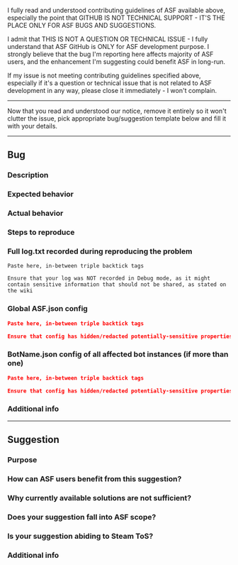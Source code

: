 I fully read and understood contributing guidelines of ASF available above, especially the point that GITHUB IS NOT TECHNICAL SUPPORT - IT'S THE PLACE ONLY FOR ASF BUGS AND SUGGESTIONS.

I admit that THIS IS NOT A QUESTION OR TECHNICAL ISSUE - I fully understand that ASF GitHub is ONLY for ASF development purpose. I strongly believe that the bug I'm reporting here affects majority of ASF users, and the enhancement I'm suggesting could benefit ASF in long-run.

If my issue is not meeting contributing guidelines specified above, especially if it's a question or technical issue that is not related to ASF development in any way, please close it immediately - I won't complain.

-----

Now that you read and understood our notice, remove it entirely so it won't clutter the issue, pick appropriate bug/suggestion template below and fill it with your details.

-----

## Bug

### Description

<!-- Short explanation what you were going to do. -->

### Expected behavior

<!-- What did you expect to happen? -->

### Actual behavior

<!-- What happened instead? -->

### Steps to reproduce

<!-- Every command or action done after launching ASF that leads to the bug. -->

### Full log.txt recorded during reproducing the problem

```
Paste here, in-between triple backtick tags

Ensure that your log was NOT recorded in Debug mode, as it might contain sensitive information that should not be shared, as stated on the wiki
```

### Global ASF.json config

```json
Paste here, in-between triple backtick tags

Ensure that config has hidden/redacted potentially-sensitive properties, such as: IPCPassword, IPCPrefixes (optionally), SteamOwnerID (optionally)
```

### BotName.json config of all affected bot instances (if more than one)

```json
Paste here, in-between triple backtick tags

Ensure that config has hidden/redacted potentially-sensitive properties, such as: SteamLogin, SteamParentalPIN, SteamPassword, SteamMasterClanID (optionally), SteamTradeToken (optionally), SteamUserPermissions (only steamIDs, optionally)
```

### Additional info

<!-- Everything else you consider worthy that we didn't ask for. -->

-----

## Suggestion

### Purpose

<!-- Detailed suggestion explanation - what should be implemented and what it should do, as well as expected usage and benefits. -->

### How can ASF users benefit from this suggestion?

<!-- You're not suggesting things only for yourself, so explain to us how it's going to be useful for everyone. -->

### Why currently available solutions are not sufficient?

<!-- If something you're suggesting is already possible, then explain to us why current solution is not sufficient. -->

### Does your suggestion fall into ASF scope?

<!-- Is ASF really the proper tool to include your enhancement in the first place? Is it connected with idling Steam cards? -->

### Is your suggestion abiding to Steam ToS?

<!-- If not, it will not be accepted. Botting Steam Market is just a single example of a thing that won't happen. -->

### Additional info

<!-- Everything else you consider worthy that we didn't ask for. -->
